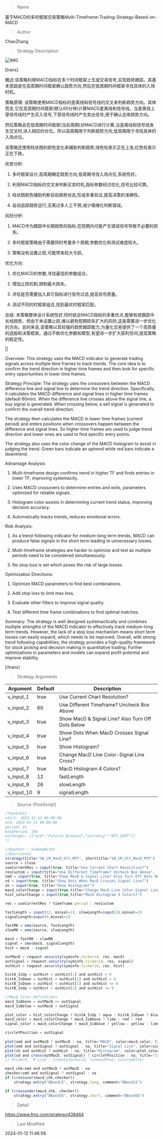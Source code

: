 
> Name

基于MACD的多时框架交易策略Multi-Timeframe-Trading-Strategy-Based-on-MACD

> Author

ChaoZhang

> Strategy Description

![IMG](https://www.fmz.com/upload/asset/1585534f072aa9ed2db.png)

[trans]

概述:该策略利用MACD指标在多个时间框架上生成交易信号,实现趋势跟踪。其基本思路是在高周期时间框架确认趋势方向,然后在低周期时间框架寻找具体的入场时机。

策略原理:
该策略使用MACD指标的差离线和信号线的交叉来判断趋势方向。具体而言,它在高周期时间框架(默认60分钟)计算MACD差离线和信号线。当差离线上穿信号线时产生买入信号,下穿信号线时产生卖出信号,用于确认总体趋势方向。

然后策略会在低周期时间框架(当前周期)对MACD进行计算,当差离线和信号线发生交叉时,进入相应的仓位。所以高周期用于判断趋势方向,低周期用于寻找具体的入场点位。

该策略还使用柱状图的颜色变化来辅助判断趋势,绿色柱表示正在上涨,红色柱表示正在下跌。

优势分析:
1. 多时框架设计,高周期确定趋势方向,低周期寻找入场点位,系统性好。

2. 利用MACD指标的交叉来判断买卖时机,指标参数经过优化,信号比较可靠。

3. 柱状图颜色辅助判断目前趋势状态,形成多重验证,提高决策的准确性。

4. 自动追踪趋势运行,无需过多人工干预,减少情绪化判断错误。

风险分析:
1. MACD作为跟踪中长期趋势的指标,在短期内可能产生错误信号导致不必要的损失。 

2. 多时框架策略由于需要同时考量多个周期,参数优化和测试难度较大。

3. 策略没有设置止损,可能带来较大亏损。

优化方向:
1. 优化MACD的参数,寻找最佳的参数组合。

2. 增加止损机制,限制最大损失。

3. 评估是否需要加入其它指标进行信号过滤,提高信号质量。  

4. 测试不同的时框架组合,找到最优时框架匹配。

总结:
本策略整体设计系统性好,同时结合MACD指标的多重优点,能够有效跟踪中长线趋势。但由于未设置止损,难以避免短期损失扩大的风险,这是需要进一步优化的方向。总的来说,该策略以其较强的趋势跟踪能力,为量化交易提供了一个高质量的选股和决策框架。通过不断优化参数和模型,有望进一步扩大获利空间,提高策略的稳定性。

||

Overview: This strategy uses the MACD indicator to generate trading signals across multiple time frames to track trends. The core idea is to confirm the trend direction in higher time frames and then look for specific entry opportunities in lower time frames.  

Strategy Principle:
The strategy uses the crossovers between the MACD difference line and signal line to determine the trend direction. Specifically, it calculates the MACD difference and signal lines in higher time frames (default 60min). When the difference line crosses above the signal line, a buy signal is generated. When crossing below, a sell signal is generated to confirm the overall trend direction.

The strategy then calculates the MACD in lower time frames (current period) and enters positions when crossovers happen between the difference and signal lines. So higher time frames are used to judge trend direction and lower ones are used to find specific entry points.

The strategy also uses the color change of the MACD histogram to assist in judging the trend. Green bars indicate an uptrend while red bars indicate a downtrend.

Advantage Analysis: 
1. Multi-timeframe design confirms trend in higher TF and finds entries in lower TF, improving systemacity.  

2. Uses MACD crossovers to determine entries and exits, parameters optimized for reliable signals.

3. Histogram color assists in determining current trend status, improving decision accuracy.  

4. Automatically tracks trends, reduces emotional errors.

Risk Analysis:
1. As a trend-following indicator for medium-long term trends, MACD can produce false signals in the short term leading to unnecessary losses.

2. Multi-timeframe strategies are harder to optimize and test as multiple periods need to be considered simultaneously.

3. No stop loss is set which poses the risk of large losses.

Optimization Directions:
1. Optimize MACD parameters to find best combinations.  

2. Add stop loss to limit max loss.

3. Evaluate other filters to improve signal quality.

4. Test different time frame combinations to find optimal matches.

Summary: 
The strategy is well designed systemactically and combines multiple strengths of the MACD indicator to effectively track medium-long term trends. However, the lack of a stop loss mechanism means short term losses can easily expand, which needs to be improved. Overall, with strong trend following capabilities, the strategy provides a high-quality framework for stock picking and decision making in quantitative trading. Further optimizations in parameters and models can expand profit potential and improve stability.

[/trans]

> Strategy Arguments



|Argument|Default|Description|
|----|----|----|
|v_input_1|true|Use Current Chart Resolution?|
|v_input_2|60|Use Different Timeframe? Uncheck Box Above|
|v_input_3|true|Show MacD & Signal Line? Also Turn Off Dots Below|
|v_input_4|true|Show Dots When MacD Crosses Signal Line?|
|v_input_5|true|Show Histogram?|
|v_input_6|true|Change MacD Line Color-Signal Line Cross?|
|v_input_7|true|MacD Histogram 4 Colors?|
|v_input_8|12|fastLength|
|v_input_9|26|slowLength|
|v_input_10|9|signalLength|


> Source (PineScript)

``` javascript
/*backtest
start: 2023-12-12 00:00:00
end: 2024-01-11 00:00:00
period: 1h
basePeriod: 15m
exchanges: [{"eid":"Futures_Binance","currency":"BTC_USDT"}]
*/

//@author : SudeepBisht
//@version=2
strategy(title="SB_CM_MacD_Ult_MTF", shorttitle="SB_CM_Ult_MacD_MTF")
source = close
useCurrentRes = input(true, title="Use Current Chart Resolution?")
resCustom = input(title="Use Different Timeframe? Uncheck Box Above",  defval="60")
smd = input(true, title="Show MacD & Signal Line? Also Turn Off Dots Below")
sd = input(true, title="Show Dots When MacD Crosses Signal Line?")
sh = input(true, title="Show Histogram?")
macd_colorChange = input(true,title="Change MacD Line Color-Signal Line Cross?")
hist_colorChange = input(true,title="MacD Histogram 4 Colors?")

res = useCurrentRes ? timeframe.period : resCustom

fastLength = input(12, minval=1), slowLength=input(26,minval=1)
signalLength=input(9,minval=1)

fastMA = ema(source, fastLength)
slowMA = ema(source, slowLength)

macd = fastMA - slowMA
signal = sma(macd, signalLength)
hist = macd - signal

outMacD = request.security(syminfo.tickerid, res, macd)
outSignal = request.security(syminfo.tickerid, res, signal)
outHist = request.security(syminfo.tickerid, res, hist)

histA_IsUp = outHist > outHist[1] and outHist > 0
histA_IsDown = outHist < outHist[1] and outHist > 0
histB_IsDown = outHist < outHist[1] and outHist <= 0
histB_IsUp = outHist > outHist[1] and outHist <= 0

//MacD Color Definitions
macd_IsAbove = outMacD >= outSignal
macd_IsBelow = outMacD < outSignal

plot_color = hist_colorChange ? histA_IsUp ? aqua : histA_IsDown ? blue : histB_IsDown ? red : histB_IsUp ? maroon :yellow :gray
macd_color = macd_colorChange ? macd_IsAbove ? lime : red : red
signal_color = macd_colorChange ? macd_IsAbove ? yellow : yellow : lime

circleYPosition = outSignal
 
plot(smd and outMacD ? outMacD : na, title="MACD", color=macd_color, linewidth=4)
plot(smd and outSignal ? outSignal : na, title="Signal Line", color=signal_color, style=line ,linewidth=2)
plot(sh and outHist ? outHist : na, title="Histogram", color=plot_color, style=histogram, linewidth=4)
plot(sd and cross(outMacD, outSignal) ? circleYPosition : na, title="Cross", style=circles, linewidth=4, color=macd_color)
// hline(0, '0 Line', linestyle=solid, linewidth=2, color=white)

macd_chk=smd and outMacD ? outMacD : na
checker=smd and outSignal ? outSignal : na
if (crossover(macd_chk,checker))
    strategy.entry("BBandLE", strategy.long, comment="BBandLE")

if (crossunder(macd_chk, checker))
    strategy.entry("BBandSE", strategy.short, comment="BBandSE")

```

> Detail

https://www.fmz.com/strategy/438464

> Last Modified

2024-01-12 11:46:59
